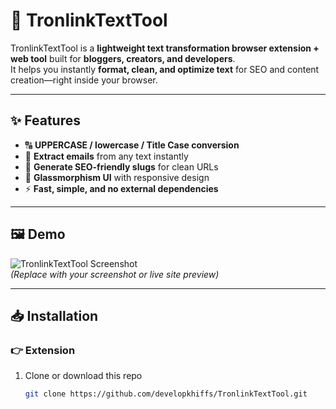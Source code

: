 # 🚀 TronlinkTextTool

TronlinkTextTool is a **lightweight text transformation browser extension + web tool** built for **bloggers, creators, and developers**.  
It helps you instantly **format, clean, and optimize text** for SEO and content creation—right inside your browser.

---

## ✨ Features

- 🔠 **UPPERCASE / lowercase / Title Case conversion**  
- 📧 **Extract emails** from any text instantly  
- 🔗 **Generate SEO-friendly slugs** for clean URLs  
- 🎨 **Glassmorphism UI** with responsive design  
- ⚡ **Fast, simple, and no external dependencies**  

---

## 🖼 Demo

![TronlinkTextTool Screenshot](screenshot.png)  
*(Replace with your screenshot or live site preview)*

---

## 📥 Installation

### 👉 Extension
1. Clone or download this repo  
   ```bash
   git clone https://github.com/developkhiffs/TronlinkTextTool.git
